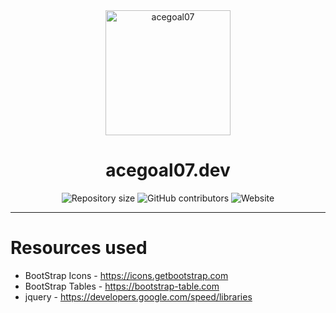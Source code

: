 <div align="center"> 
    <img src='/assests/images/acegoal07.webp' alt="acegoal07" width=200px height=200px/>
</div>
<h1 align="center">acegoal07.dev</h1>
<div align="center">
    <img alt="Repository size" src="https://img.shields.io/github/repo-size/acegoal07/acegoal07.github.io">
    <img alt="GitHub contributors" src="https://img.shields.io/github/contributors/acegoal07/acegoal07.github.io">
    <img alt="Website" src="https://img.shields.io/website?url=https%3A%2F%2Facegoal07.dev">
</div>

---

# Resources used
- BootStrap Icons - https://icons.getbootstrap.com<br>
- BootStrap Tables - https://bootstrap-table.com<br>
- jquery - https://developers.google.com/speed/libraries